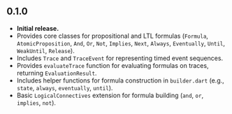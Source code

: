 ## 0.1.0

* **Initial release.**
* Provides core classes for propositional and LTL formulas (`Formula`, `AtomicProposition`, `And`, `Or`, `Not`, `Implies`, `Next`, `Always`, `Eventually`, `Until`, `WeakUntil`, `Release`).
* Includes `Trace` and `TraceEvent` for representing timed event sequences.
* Provides `evaluateTrace` function for evaluating formulas on traces, returning `EvaluationResult`.
* Includes helper functions for formula construction in `builder.dart` (e.g., `state`, `always`, `eventually`, `until`).
* Basic `LogicalConnectives` extension for formula building (`and`, `or`, `implies`, `not`).
